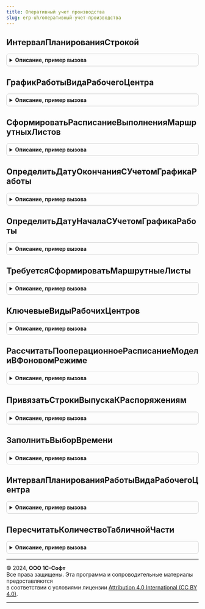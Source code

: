 ```yaml
---
title: Оперативный учет производства
slug: erp-uh/оперативный-учет-производства
---
```



## ИнтервалПланированияСтрокой
<details style="margin: 1em 0; padding: 0.5em; border: 1px solid #ccc; border-radius: 6px;">

<summary style="font-weight: bold; cursor: pointer;">Описание, пример вызова</summary>

```bsl

// Формирует представление интервала планирования в виде строки
//
// Параметры:
//  Период					- Дата - начало интервала планирования
//  ИнтервалПланирования	- ПеречислениеСсылка.ТочностьГрафикаПроизводства - Интервал планирования.
//
// Возвращаемое значение:
//   Строка   - представление интервала планирования.
//
Функция ИнтервалПланированияСтрокой(Период, ИнтервалПланирования) Экспорт
```

Пример вызова
```bsl
Результат = ОперативныйУчетПроизводства.ИнтервалПланированияСтрокой(Период, ИнтервалПланирования) 
```
</details>

## ГрафикРаботыВидаРабочегоЦентра
<details style="margin: 1em 0; padding: 0.5em; border: 1px solid #ccc; border-radius: 6px;">

<summary style="font-weight: bold; cursor: pointer;">Описание, пример вызова</summary>

```bsl

//++ Устарело_Производство21

// Формирует график работы вида рабочего центра
//
// Параметры:
//  ВидРабочегоЦентра	- СправочникСсылка.ВидыРабочихЦентров - Вид рабочего центра для которого нужно получить график работы
//  Начало				- Дата - Начало интервала
//  Окончание			- Дата - Окончание интервала.
//
// Возвращаемое значение:
//   ТаблицаЗначений   - График работы рабочего центра.
//
Функция ГрафикРаботыВидаРабочегоЦентра(ВидРабочегоЦентра, Начало, Окончание) Экспорт
```

Пример вызова
```bsl
Результат = ОперативныйУчетПроизводства.ГрафикРаботыВидаРабочегоЦентра(ВидРабочегоЦентра, Начало, Окончание) 
```
</details>

## СформироватьРасписаниеВыполненияМаршрутныхЛистов
<details style="margin: 1em 0; padding: 0.5em; border: 1px solid #ccc; border-radius: 6px;">

<summary style="font-weight: bold; cursor: pointer;">Описание, пример вызова</summary>

```bsl

// Формирует расписание выполнения маршрутных листов на выбранном рабочем центре
//  Расписание формируется с учетом порядка маршрутных листов и графика работы.
//
// Параметры:
//  Расписание						- ТаблицаЗначений, ДанныеФормыКоллекция, Массив		- расписание в котором будет рассчитан период и объем работы.
//	ПараметрыРабочегоЦентра			- Структура											- содержит параметры РЦ: РабочийЦентр,ВидРабочегоЦентра,ГрафикРаботы,ИнтервалПланирования.
//  Окончание						- Дата												- начало работы будет не позже этой даты.
//  ВариантНаладкиПрошлогоПериода	- СправочникСсылка.ВариантыНаладки					- вариант наладки прошлого периода.
//  Коэффициент						- Число												- коэффициент который нужно применить для модификации времени работы.
//  ГрафикРаботыСУчетомРасписания	- ТаблицаЗначений									- график работы с учетом занятого времени по данным расписания.
//
// Возвращаемое значение:
//  Булево - Истина, если расписание полностью рассчитано.
//
Функция СформироватьРасписаниеВыполненияМаршрутныхЛистов( Экспорт
```

Пример вызова
```bsl
Результат = ОперативныйУчетПроизводства.СформироватьРасписаниеВыполненияМаршрутныхЛистов();
```
</details>

## ОпределитьДатуОкончанияСУчетомГрафикаРаботы
<details style="margin: 1em 0; padding: 0.5em; border: 1px solid #ccc; border-radius: 6px;">

<summary style="font-weight: bold; cursor: pointer;">Описание, пример вызова</summary>

```bsl

// Рассчитывает дату окончания с учетом графика работы рабочего центра
//
// Параметры:
//  Начало						- Дата - Начало работы
//  ВремяРаботы					- Число - Время работы в секундах
//  РабочийЦентр				- СправочникСсылка.РабочиеЦентры - Рабочий центр доступность которого нужно учесть
//  ВремяРаботыВРабочееВремя	- Число - Время работы в нерабочее время
//  ПериодыВыполнения			- Массив - содержит занятые периоды.
//
// Возвращаемое значение:
//   Дата	- Дата окончания работы.
//
Функция ОпределитьДатуОкончанияСУчетомГрафикаРаботы(Начало, ВремяРаботы, РабочийЦентр, ВремяРаботыВРабочееВремя = 0, ПериодыВыполнения = Неопределено) Экспорт
```

Пример вызова
```bsl
Результат = ОперативныйУчетПроизводства.ОпределитьДатуОкончанияСУчетомГрафикаРаботы(Начало, ВремяРаботы, РабочийЦентр, ВремяРаботыВРабочееВремя, ПериодыВыполнения);
```
</details>

## ОпределитьДатуНачалаСУчетомГрафикаРаботы
<details style="margin: 1em 0; padding: 0.5em; border: 1px solid #ccc; border-radius: 6px;">

<summary style="font-weight: bold; cursor: pointer;">Описание, пример вызова</summary>

```bsl

// Рассчитывает дату начала с учетом графика работы рабочего центра
//
// Параметры:
//  Окончание					- Дата - Окончание работы
//  ВремяРаботы					- Число - Время работы в секундах
//  РабочийЦентр				- СправочникСсылка.РабочиеЦентры - Рабочий центр доступность которого нужно учесть
//  НачалоПериодаПланирования	- Дата - Начало периода в котором выполняется планирование
//  ВремяРаботыВРабочееВремя	- Число - Время работы в нерабочее время
//  ПериодыВыполнения			- Массив - содержит занятые периоды.
//
// Возвращаемое значение:
//   Дата	- Дата начала работы
//
Функция ОпределитьДатуНачалаСУчетомГрафикаРаботы(Окончание, ВремяРаботы, РабочийЦентр, НачалоПериодаПланирования, ВремяРаботыВРабочееВремя = 0, ПериодыВыполнения = Неопределено) Экспорт
```

Пример вызова
```bsl
Результат = ОперативныйУчетПроизводства.ОпределитьДатуНачалаСУчетомГрафикаРаботы(Окончание, ВремяРаботы, РабочийЦентр, НачалоПериодаПланирования, ВремяРаботыВРабочееВремя, ПериодыВыполнения);
```
</details>

## ТребуетсяСформироватьМаршрутныеЛисты
<details style="margin: 1em 0; padding: 0.5em; border: 1px solid #ccc; border-radius: 6px;">

<summary style="font-weight: bold; cursor: pointer;">Описание, пример вызова</summary>

```bsl

// Определяет сколько требуется сформировать маршрутных листов
//
// Параметры:
//  Подразделение					- СправочникСсылка.СтруктураПредприятия - подразделение для которого требуется сформировать МЛ
//  СписокРаспоряжений				- Массив - заказы на производство
//  СписокЭтапов					- Массив - этапы графика
//	УправлениеМаршрутнымиЛистами 	- ПеречислениеСсылка.УправлениеМаршрутнымиЛистами - ограничение по методике управления МЛ.
//
// Возвращаемое значение:
//   Число   - сколько маршрутных листов нужно сформировать.
//
Функция ТребуетсяСформироватьМаршрутныеЛисты(Подразделение, СписокРаспоряжений = Неопределено, СписокЭтапов = Неопределено, УправлениеМаршрутнымиЛистами = Неопределено) Экспорт
```

Пример вызова
```bsl
Результат = ОперативныйУчетПроизводства.ТребуетсяСформироватьМаршрутныеЛисты(Подразделение, СписокРаспоряжений, СписокЭтапов, УправлениеМаршрутнымиЛистами);
```
</details>

## КлючевыеВидыРабочихЦентров
<details style="margin: 1em 0; padding: 0.5em; border: 1px solid #ccc; border-radius: 6px;">

<summary style="font-weight: bold; cursor: pointer;">Описание, пример вызова</summary>

```bsl

// Формирует данные по ключевым видам рабочих центров
//
// Параметры:
//  СписокПодразделений				- Массив - подразделения по которому, необходимо получить данные
//									- СправочникСсылка.СтруктураПредприятия - подразделение, по которому необходимо получить данные
//  ДатаНачала						- Дата - начало периода в котором необходимо получить данные
//  ДатаОкончания					- Дата - окончание периода, в котором необходимо получить данные
//	ДобавитьИнформациюОРасписании	- Булево - Истина, если нужно добавить информацию о расписании.
//
// Возвращаемое значение:
//   ТаблицаЗначений	- содержит данные по ключевым видам рабочих центров.
//
Функция КлючевыеВидыРабочихЦентров(СписокПодразделений, ДатаНачала, ДатаОкончания, ДобавитьИнформациюОРасписании = Ложь) Экспорт
```

Пример вызова
```bsl
Результат = ОперативныйУчетПроизводства.КлючевыеВидыРабочихЦентров(СписокПодразделений, ДатаНачала, ДатаОкончания, ДобавитьИнформациюОРасписании);
```
</details>

## РассчитатьПооперационноеРасписаниеМоделиВФоновомРежиме
<details style="margin: 1em 0; padding: 0.5em; border: 1px solid #ccc; border-radius: 6px;">

<summary style="font-weight: bold; cursor: pointer;">Описание, пример вызова</summary>

```bsl

// Инициирует расчет пооперационного расписания в соответствии с параметрами конкретной модели планирования.
//
// Параметры:
//  ПараметрыПланирования	 - см. Обработка.ПооперационноеПланирование.ИнициализироватьПараметрыПланирования.
//  АдресХранилища			 - УникальныйИдентификатор - адрес временного хранилища, в которое будет
//                                    					 помещен результат работы метода.
//
Процедура РассчитатьПооперационноеРасписаниеМоделиВФоновомРежиме(ПараметрыПланирования, АдресХранилища) Экспорт
```

Пример вызова
```bsl
ОперативныйУчетПроизводства.РассчитатьПооперационноеРасписаниеМоделиВФоновомРежиме(ПараметрыПланирования, АдресХранилища) 
```
</details>

## ПривязатьСтрокиВыпускаКРаспоряжениям
<details style="margin: 1em 0; padding: 0.5em; border: 1px solid #ccc; border-radius: 6px;">

<summary style="font-weight: bold; cursor: pointer;">Описание, пример вызова</summary>

```bsl

// Выполняет поиск и заполнение распоряжений в коллекции
//
// Параметры:
// 		Ссылка - ДокументСсылка.ВыпускПродукции - заполняемый документ
// 		КоллекцияДанных - ДанныеФормыКоллекция, ТаблицаЗначений - Таблица, в которой необходимо заполнить распоряжения
// 		Распоряжение - ДокументСсылка.МаршрутныйЛистПроизводства - Распоряжение, если не по всем распоряжениям
// 		Подразделение - СправочникСсылка.СтруктураПредприятия - Подразделение, по которому выполняется подбор распоряжений
// 		НаправлениеВыпуска - ПеречислениеСсылка.ХозяйственныеОперации - Операция, определяет выпуск на склад или в подразделение.
//
Процедура ПривязатьСтрокиВыпускаКРаспоряжениям(Ссылка, КоллекцияДанных, Распоряжение, Подразделение, НаправлениеВыпуска) Экспорт
```

Пример вызова
```bsl
ОперативныйУчетПроизводства.ПривязатьСтрокиВыпускаКРаспоряжениям(Ссылка, КоллекцияДанных, Распоряжение, Подразделение, НаправлениеВыпуска) 
```
</details>

## ЗаполнитьВыборВремени
<details style="margin: 1em 0; padding: 0.5em; border: 1px solid #ccc; border-radius: 6px;">

<summary style="font-weight: bold; cursor: pointer;">Описание, пример вызова</summary>

```bsl

// Заполняет список для выбора времени
//
// Параметры:
//  СписокВыбора	- СписокЗначений - список в который нужно добавить время
//  Начало			- Число - час, с которого нужно начать заполнение
//  Окончание		- Число - час, по который нужно заполнить
//  ККонцуЧаса		- Булево - истина, если дату нужно привести к концу часа.
//
Процедура ЗаполнитьВыборВремени(СписокВыбора, Начало = 0, Окончание = 23, ККонцуЧаса = Ложь) Экспорт
```

Пример вызова
```bsl
ОперативныйУчетПроизводства.ЗаполнитьВыборВремени(СписокВыбора, Начало, Окончание, ККонцуЧаса);
```
</details>

## ИнтервалПланированияРаботыВидаРабочегоЦентра
<details style="margin: 1em 0; padding: 0.5em; border: 1px solid #ccc; border-radius: 6px;">

<summary style="font-weight: bold; cursor: pointer;">Описание, пример вызова</summary>

```bsl

// Определяет интервал планирования работы вида рабочего центра
//
// Параметры:
//  ВидРабочегоЦентра	- СправочникСсылка.ВидыРабочихЦентров - Вид рабочего центра для которого нужно интервал планирования.
//
// Возвращаемое значение:
//   ПеречислениеСсылка.ТочностьГрафикаПроизводства - интервал планирования работы вида рабочего центра.
//
Функция ИнтервалПланированияРаботыВидаРабочегоЦентра(ВидРабочегоЦентра) Экспорт
```

Пример вызова
```bsl
Результат = ОперативныйУчетПроизводства.ИнтервалПланированияРаботыВидаРабочегоЦентра(ВидРабочегоЦентра) 
```
</details>

## ПересчитатьКоличествоТабличнойЧасти
<details style="margin: 1em 0; padding: 0.5em; border: 1px solid #ccc; border-radius: 6px;">

<summary style="font-weight: bold; cursor: pointer;">Описание, пример вызова</summary>

```bsl

// Пересчитывает количество в табличной части.
//
// Параметры:
//  СписокСтрок - Массив - строки для обработки.
//  Коэффициент	- Число - коэффициент пересчета.
//  ЕстьУпаковки - Булево - флаг наличия упаковок в табличной части.
//  СуффиксКоличество - Строка - суффикс колонки с количеством.
//  СуффиксКоличествоНорматив - Строка - суффикс колонки с нормативным количеством.
//
Процедура ПересчитатьКоличествоТабличнойЧасти(СписокСтрок, Коэффициент, ЕстьУпаковки, СуффиксКоличество = Неопределено, СуффиксКоличествоНорматив = Неопределено) Экспорт
```

Пример вызова
```bsl
ОперативныйУчетПроизводства.ПересчитатьКоличествоТабличнойЧасти(СписокСтрок, Коэффициент, ЕстьУпаковки, СуффиксКоличество, СуффиксКоличествоНорматив);
```
</details>

---

© 2024, **ООО 1С-Софт**  
Все права защищены. Эта программа и сопроводительные материалы предоставляются  
в соответствии с условиями лицензии [Attribution 4.0 International (CC BY 4.0)](https://creativecommons.org/licenses/by/4.0/legalcode).

---
